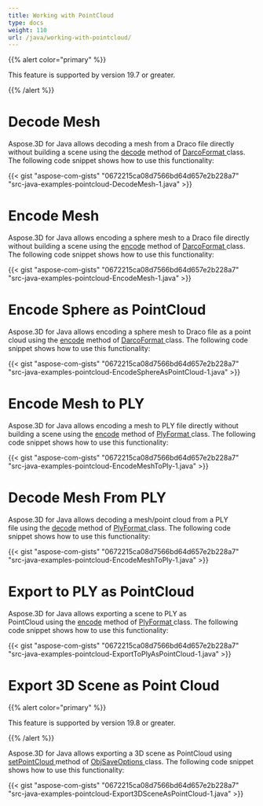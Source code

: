 ```yaml
---
title: Working with PointCloud
type: docs
weight: 110
url: /java/working-with-pointcloud/
---
```


{{% alert color="primary" %}} 

This feature is supported by version 19.7 or greater.

{{% /alert %}} 
# **Decode Mesh**
Aspose.3D for Java allows decoding a mesh from a Draco file directly without building a scene using the [decode](https://apireference.aspose.com/java/3d/com.aspose.threed/DracoFormat#decode-java.lang.String-) method of [DarcoFormat ](https://apireference.aspose.com/java/3d/com.aspose.threed/DracoFormat)class. The following code snippet shows how to use this functionality:



{{< gist "aspose-com-gists" "0672215ca08d7566bd64d657e2b228a7" "src-java-examples-pointcloud-DecodeMesh-1.java" >}}
# **Encode Mesh**
Aspose.3D for Java allows encoding a sphere mesh to a Draco file directly without building a scene using the [encode](https://apireference.aspose.com/java/3d/com.aspose.threed/DracoFormat#encode-com.aspose.threed.Entity-java.lang.String-) method of [DarcoFormat ](https://apireference.aspose.com/java/3d/com.aspose.threed/DracoFormat)class. The following code snippet shows how to use this functionality:



{{< gist "aspose-com-gists" "0672215ca08d7566bd64d657e2b228a7" "src-java-examples-pointcloud-EncodeMesh-1.java" >}}
# **Encode Sphere as PointCloud**
Aspose.3D for Java allows encoding a sphere mesh to Draco file as a point cloud using the [encode](https://apireference.aspose.com/java/3d/com.aspose.threed/DracoFormat#encode-com.aspose.threed.Entity-java.lang.String-com.aspose.threed.DracoSaveOptions-) method of [DarcoFormat ](https://apireference.aspose.com/java/3d/com.aspose.threed/DracoFormat)class. The following code snippet shows how to use this functionality:



{{< gist "aspose-com-gists" "0672215ca08d7566bd64d657e2b228a7" "src-java-examples-pointcloud-EncodeSphereAsPointCloud-1.java" >}}
# **Encode Mesh to PLY**
Aspose.3D for Java allows encoding a mesh to PLY file directly without building a scene using the [encode](https://apireference.aspose.com/java/3d/com.aspose.threed/PlyFormat#encode-com.aspose.threed.Entity-java.lang.String-) method of [PlyFormat ](https://apireference.aspose.com/java/3d/com.aspose.threed/PlyFormat)class. The following code snippet shows how to use this functionality:



{{< gist "aspose-com-gists" "0672215ca08d7566bd64d657e2b228a7" "src-java-examples-pointcloud-EncodeMeshToPly-1.java" >}}
# **Decode Mesh From PLY**
Aspose.3D for Java allows decoding a mesh/point cloud from a PLY file using the [decode](https://apireference.aspose.com/java/3d/com.aspose.threed/PlyFormat#decode-java.lang.String-) method of [PlyFormat ](https://apireference.aspose.com/java/3d/com.aspose.threed/PlyFormat)class. The following code snippet shows how to use this functionality:



{{< gist "aspose-com-gists" "0672215ca08d7566bd64d657e2b228a7" "src-java-examples-pointcloud-EncodeMeshToPly-1.java" >}}
# **Export to PLY as PointCloud**
Aspose.3D for Java allows exporting a scene to PLY as PointCloud using the [encode](https://apireference.aspose.com/java/3d/com.aspose.threed/PlyFormat#encode-com.aspose.threed.Entity-java.lang.String-com.aspose.threed.PlySaveOptions-) method of [PlyFormat ](https://apireference.aspose.com/java/3d/com.aspose.threed/PlyFormat)class. The following code snippet shows how to use this functionality:



{{< gist "aspose-com-gists" "0672215ca08d7566bd64d657e2b228a7" "src-java-examples-pointcloud-ExportToPlyAsPointCloud-1.java" >}}
# **Export 3D Scene as Point Cloud**
{{% alert color="primary" %}} 

This feature is supported by version 19.8 or greater.

{{% /alert %}} 

Aspose.3D for Java allows exporting a 3D scene as PointCloud using [setPointCloud ](https://apireference.aspose.com/java/3d/com.aspose.threed/ObjSaveOptions#setPointCloud-boolean-)method of [ObjSaveOptions ](https://apireference.aspose.com/java/3d/com.aspose.threed/ObjSaveOptions)class. The following code snippet shows how to use this functionality:

{{< gist "aspose-com-gists" "0672215ca08d7566bd64d657e2b228a7" "src-java-examples-pointcloud-Export3DSceneAsPointCloud-1.java" >}}
